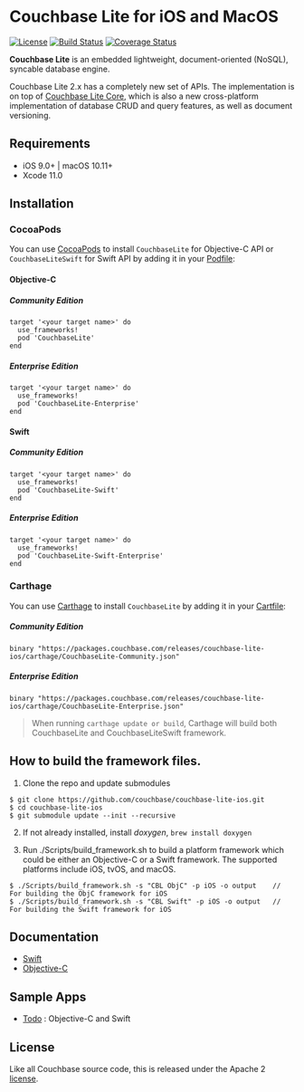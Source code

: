 
# Couchbase Lite for iOS and MacOS

[![License](https://img.shields.io/badge/License-Apache%202.0-blue.svg)](https://opensource.org/licenses/Apache-2.0) [![Build Status](https://travis-ci.org/couchbase/couchbase-lite-ios.svg?branch=master)](https://travis-ci.org/couchbase/couchbase-lite-ios) [![Coverage Status](https://coveralls.io/repos/github/couchbase/couchbase-lite-ios/badge.svg?branch=master)](https://coveralls.io/github/couchbase/couchbase-lite-ios?branch=master)

**Couchbase Lite** is an embedded lightweight, document-oriented (NoSQL), syncable database engine.

Couchbase Lite 2.x has a completely new set of APIs. The implementation is on top of [Couchbase Lite Core](https://github.com/couchbase/couchbase-lite-core), which is also a new cross-platform implementation of database CRUD and query features, as well as document versioning.


## Requirements
- iOS 9.0+ | macOS 10.11+
- Xcode 11.0


## Installation

### CocoaPods

You can use [CocoaPods](https://cocoapods.org/) to install `CouchbaseLite` for Objective-C API or `CouchbaseLiteSwift` for Swift API by adding it in your [Podfile](https://guides.cocoapods.org/using/the-podfile.html):

#### Objective-C

##### Community Edition
```
target '<your target name>' do
  use_frameworks!
  pod 'CouchbaseLite'
end
```

##### Enterprise Edition
```
target '<your target name>' do
  use_frameworks!
  pod 'CouchbaseLite-Enterprise'
end
```

#### Swift

##### Community Edition
```
target '<your target name>' do
  use_frameworks!
  pod 'CouchbaseLite-Swift'
end
```

##### Enterprise Edition
```
target '<your target name>' do
  use_frameworks!
  pod 'CouchbaseLite-Swift-Enterprise'
end
```

### Carthage

You can use [Carthage](https://github.com/Carthage/Carthage) to install `CouchbaseLite` by adding it in your [Cartfile](https://github.com/Carthage/Carthage/blob/master/Documentation/Artifacts.md#cartfile):

##### Community Edition
```
binary "https://packages.couchbase.com/releases/couchbase-lite-ios/carthage/CouchbaseLite-Community.json"
```

##### Enterprise Edition
```
binary "https://packages.couchbase.com/releases/couchbase-lite-ios/carthage/CouchbaseLite-Enterprise.json"
```

> When running `carthage update or build`, Carthage will build both CouchbaseLite and CouchbaseLiteSwift framework.

## How to build the framework files.

1. Clone the repo and update submodules

```
$ git clone https://github.com/couchbase/couchbase-lite-ios.git
$ cd couchbase-lite-ios
$ git submodule update --init --recursive
```

2. If not already installed, install _doxygen_, `brew install doxygen`

3. Run ./Scripts/build_framework.sh to build a platform framework which could be either an Objective-C or a Swift framework. The supported platforms include iOS, tvOS, and macOS.

```
$ ./Scripts/build_framework.sh -s "CBL ObjC" -p iOS -o output    // For building the ObjC framework for iOS
$ ./Scripts/build_framework.sh -s "CBL Swift" -p iOS -o output   // For building the Swift framework for iOS
```

## Documentation

- [Swift](https://docs.couchbase.com/couchbase-lite/2.6/swift.html)
- [Objective-C](https://docs.couchbase.com/couchbase-lite/2.6/objc.html)

## Sample Apps

- [Todo](https://github.com/couchbaselabs/mobile-training-todo/tree/feature/2.5) : Objective-C and Swift


## License

Like all Couchbase source code, this is released under the Apache 2 [license](LICENSE).
